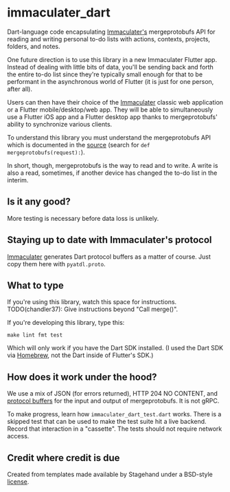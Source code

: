 # immaculater_dart
Dart-language code encapsulating
[Immaculater's](https://github.com/chandler37/immaculater) mergeprotobufs API
for reading and writing personal to-do lists with actions, contexts, projects,
folders, and notes.

One future direction is to use this library in a new Immaculater Flutter
app. Instead of dealing with little bits of data, you'll be sending back and
forth the entire to-do list since they're typically small enough for that to be
performant in the asynchronous world of Flutter (it is just for one person,
after all).

Users can then have their choice of the
[Immaculater](https://github.com/chandler37/immaculater) classic web
application or a Flutter mobile/desktop/web app. They will be able to
simultaneously use a Flutter iOS app and a Flutter desktop app thanks to
mergeprotobufs' ability to synchronize various clients.

To understand this library you must understand the mergeprotobufs API which is
documented in the
[source](https://github.com/chandler37/immaculater/blob/master/todo/views.py)
(search for `def mergeprotobufs(request):`).

In short, though, mergeprotobufs is the way to read and to write. A write is
also a read, sometimes, if another device has changed the to-do list in the
interim.


## Is it any good?

More testing is necessary before data loss is unlikely.


## Staying up to date with Immaculater's protocol

[Immaculater](https://github.com/chandler37/immaculater) generates Dart
protocol buffers as a matter of course. Just copy them here with
`pyatdl.proto`.


## What to type

If you're using this library, watch this space for
instructions. TODO(chandler37): Give instructions beyond "Call merge()".

If you're developing this library, type this:

`make lint fmt test`

Which will only work if you have the Dart SDK installed. (I used the Dart SDK
via [Homebrew](https://brew.sh/), not the Dart inside of Flutter's SDK.)


## How does it work under the hood?

We use a mix of JSON (for errors returned), HTTP 204 NO CONTENT, and [protocol
buffers](https://developers.google.com/protocol-buffers/docs/darttutorial) for
the input and output of mergeprotobufs. It is not gRPC.

To make progress, learn how `immaculater_dart_test.dart` works. There is a
skipped test that can be used to make the test suite hit a live backend. Record
that interaction in a "cassette". The tests should not require network access.


## Credit where credit is due

Created from templates made available by Stagehand under a BSD-style
[license](https://github.com/dart-lang/stagehand/blob/master/LICENSE).
